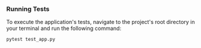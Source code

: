 ### Running Tests

To execute the application's tests, navigate to the project's root directory in your terminal and run the following command:

```bash
pytest test_app.py